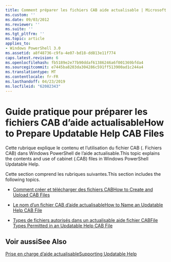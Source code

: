 ```yaml
---
title: Comment préparer les fichiers CAB aide actualisable | Microsoft Docs
ms.custom: ''
ms.date: 09/03/2012
ms.reviewer: ''
ms.suite: ''
ms.tgt_pltfrm: ''
ms.topic: article
applies_to:
- Windows PowerShell 3.0
ms.assetid: a8f48736-c9fa-4e07-bd18-dd813e11f774
caps.latest.revision: 6
ms.openlocfilehash: fb5189e2e77b90ddaf61386246a6f001369bfda4
ms.sourcegitcommit: e7445ba8203da304286c591ff513900ad1c244a4
ms.translationtype: MT
ms.contentlocale: fr-FR
ms.lasthandoff: 04/23/2019
ms.locfileid: "62082343"
---
```

# <a name="how-to-prepare-updatable-help-cab-files"></a><span data-ttu-id="523ad-102">Guide pratique pour préparer les fichiers CAB d’aide actualisable</span><span class="sxs-lookup"><span data-stu-id="523ad-102">How to Prepare Updatable Help CAB Files</span></span>

<span data-ttu-id="523ad-103">Cette rubrique explique le contenu et l’utilisation du fichier CAB (. Fichiers CAB) dans Windows PowerShell de l’aide actualisable.</span><span class="sxs-lookup"><span data-stu-id="523ad-103">This topic explains the contents and use of cabinet (.CAB) files in Windows PowerShell Updatable Help.</span></span>

<span data-ttu-id="523ad-104">Cette section comprend les rubriques suivantes.</span><span class="sxs-lookup"><span data-stu-id="523ad-104">This section includes the following topics.</span></span>

- [<span data-ttu-id="523ad-105">Comment créer et télécharger des fichiers CAB</span><span class="sxs-lookup"><span data-stu-id="523ad-105">How to Create and Upload CAB Files</span></span>](./how-to-create-and-upload-cab-files.md)

- [<span data-ttu-id="523ad-106">Le nom d’un fichier CAB d’aide actualisable</span><span class="sxs-lookup"><span data-stu-id="523ad-106">How to Name an Updatable Help CAB File</span></span>](./how-to-name-an-updatable-help-cab-file.md)

- [<span data-ttu-id="523ad-107">Types de fichiers autorisés dans un actualisable aide fichier CAB</span><span class="sxs-lookup"><span data-stu-id="523ad-107">File Types Permitted in an Updatable Help CAB File</span></span>](./file-types-permitted-in-an-updatable-help-cab-file.md)

## <a name="see-also"></a><span data-ttu-id="523ad-108">Voir aussi</span><span class="sxs-lookup"><span data-stu-id="523ad-108">See Also</span></span>

[<span data-ttu-id="523ad-109">Prise en charge d’aide actualisable</span><span class="sxs-lookup"><span data-stu-id="523ad-109">Supporting Updatable Help</span></span>](./supporting-updatable-help.md)